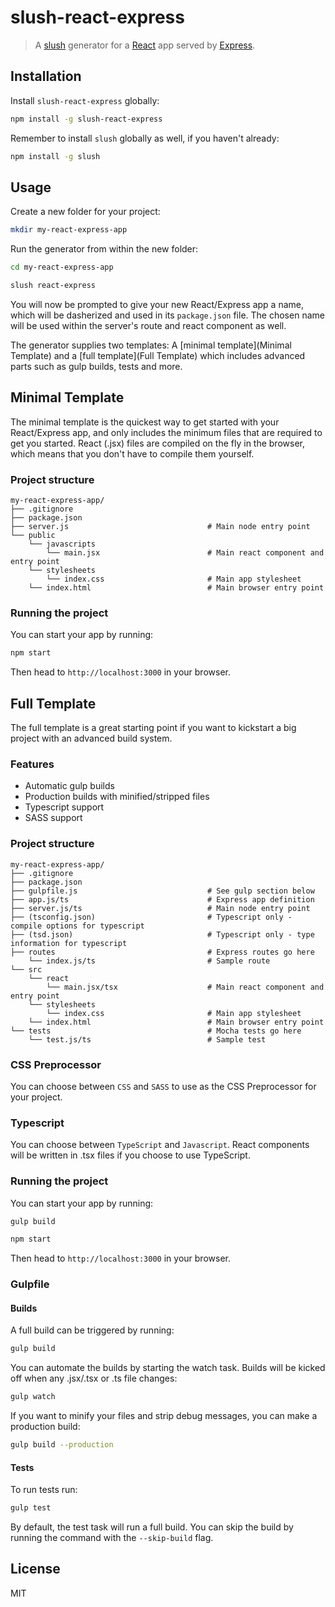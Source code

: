 slush-react-express
==============

> A [slush](http://slushjs.github.io) generator for a [React](https://facebook.github.io/react/) app served by [Express](http://expressjs.com/).

## Installation

Install `slush-react-express` globally:

```bash
npm install -g slush-react-express
```

Remember to install `slush` globally as well, if you haven't already:

```bash
npm install -g slush
```

## Usage

Create a new folder for your project:

```bash
mkdir my-react-express-app
```

Run the generator from within the new folder:

```bash
cd my-react-express-app

slush react-express
```

You will now be prompted to give your new React/Express app a name, which will be dasherized and used in its `package.json` file. The chosen name will be used within the server's route and react component as well.

The generator supplies two templates: A [minimal template](Minimal Template) and a [full template](Full Template) which includes advanced parts such as gulp builds, tests and more.

## Minimal Template 

The minimal template is the quickest way to get started with your React/Express app, and only includes the minimum files that are required to get you started. React (.jsx) files are compiled on the fly in the browser, which means that you don't have to compile them yourself.

### Project structure

```
my-react-express-app/
├── .gitignore
├── package.json
├── server.js                               # Main node entry point
└── public
    └── javascripts
        └── main.jsx                        # Main react component and entry point
    └── stylesheets
        └── index.css                       # Main app stylesheet
    └── index.html                          # Main browser entry point
```
### Running the project

You can start your app by running:

```bash
npm start
```

Then head to `http://localhost:3000` in your browser.

## Full Template

The full template is a great starting point if you want to kickstart a big project with an advanced build system.

### Features
* Automatic gulp builds
* Production builds with minified/stripped files
* Typescript support
* SASS support

### Project structure

```
my-react-express-app/
├── .gitignore
├── package.json
├── gulpfile.js                             # See gulp section below
├── app.js/ts                               # Express app definition
├── server.js/ts                            # Main node entry point
├── (tsconfig.json)                         # Typescript only - compile options for typescript
├── (tsd.json)                              # Typescript only - type information for typescript
├── routes                                  # Express routes go here
    └── index.js/ts                         # Sample route
└── src
    └── react
        └── main.jsx/tsx                    # Main react component and entry point
    └── stylesheets
        └── index.css                       # Main app stylesheet
    └── index.html                          # Main browser entry point
└── tests                                   # Mocha tests go here
    └── test.js/ts                          # Sample test
```

### CSS Preprocessor

You can choose between `CSS` and `SASS` to use as the CSS Preprocessor for your project.

### Typescript

You can choose between `TypeScript` and `Javascript`. React components will be written in .tsx files if you choose to use TypeScript. 

### Running the project

You can start your app by running:

```bash
gulp build

npm start
```

Then head to `http://localhost:3000` in your browser.

### Gulpfile

#### Builds

A full build can be triggered by running:

```bash
gulp build
```

You can automate the builds by starting the watch task. Builds will be kicked off when any .jsx/.tsx or .ts file changes: 

```bash
gulp watch
```
If you want to minify your files and strip debug messages, you can make a production build:

```bash
gulp build --production
```

#### Tests

To run tests run:

```bash
gulp test
```

By default, the test task will run a full build. You can skip the build by running the command with the `--skip-build` flag.

## License

MIT